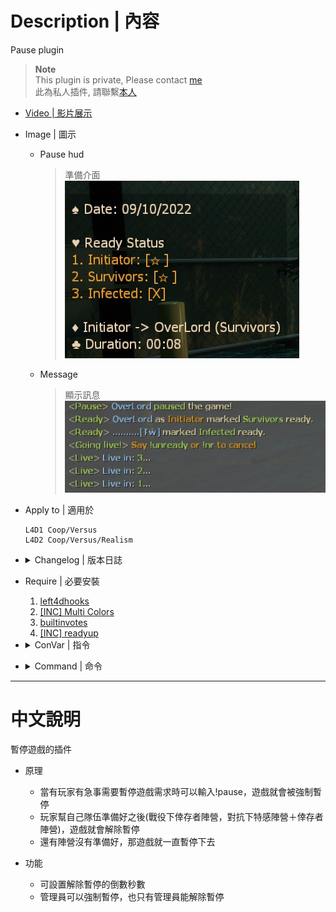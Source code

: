 # Description | 內容
Pause plugin

> __Note__ <br/>
This plugin is private, Please contact [me](https://github.com/fbef0102/Game-Private_Plugin#私人插件列表-private-plugins-list)<br/>
此為私人插件, 請聯繫[本人](https://github.com/fbef0102/Game-Private_Plugin#私人插件列表-private-plugins-list)

* [Video | 影片展示](https://youtu.be/ljO6RGqQguk)

* Image | 圖示
	* Pause hud
		> 準備介面
		<br/>![pause_1](image/pause_1.jpg)
	* Message
		> 顯示訊息
		<br/>![pause_2](image/pause_2.jpg)

* Apply to | 適用於
	```
	L4D1 Coop/Versus
	L4D2 Coop/Versus/Realism
	```

* <details><summary>Changelog | 版本日誌</summary>

	* v1.0h
	    * Request by Anzu
		* Individual plugin

	* 6.7
	    * [Original Work by CanadaRox, Sir, Forgetest](https://github.com/SirPlease/L4D2-Competitive-Rework/blob/master/addons/sourcemod/scripting/pause.sp)
</details>

* Require | 必要安裝
	1. [left4dhooks](https://forums.alliedmods.net/showthread.php?t=321696)
	2. [[INC] Multi Colors](https://github.com/fbef0102/L4D1_2-Plugins/releases/tag/Multi-Colors)
	3. [builtinvotes](https://github.com/L4D-Community/builtinvotes/actions)
	4. [[INC] readyup](/left4dead2/scripting/include/readyup.inc)

* <details><summary>ConVar | 指令</summary>

	* cfg/sourcemod/pause.cfg
		```php
		// Enable beep on unpause
		l4d_pause_blips "1"

		// Number of seconds to count down before the round goes live.
		l4d_pause_delay "3"

		// Require or not the pause initiator should ready before unpausing the game
		sm_initiatorready "1"

		// Delay to apply before a pause happens.  Could be used to prevent Tactical Pauses
		sm_pausedelay "0"
		```
</details>

* <details><summary>Command | 命令</summary>

	* **Pauses the game**
		```php
		sm_pause
		sm_p
		```
	* **Marks your team as ready for an unpause**
		```php
		sm_unpause
		sm_up
		sm_ready
		sm_r
		sm_unready
		sm_nr
		```

	* **Toggles your team's ready status**
		```php
		sm_toggleready
		```

	* **Hides the pause panel so other menus can be seen**
		```php
		sm_show
		```

	* **Shows a hidden pause panel**
		```php
		sm_hide
		```

	* **Pauses the game and only allows admins to unpause (Adm required: ADMFLAG_BAN)**
		```php
		sm_fp
		```

	* **Unpauses the game regardless of team ready status. Must be used to unpause admin pauses (Adm required: ADMFLAG_BAN)**
		```php
		sm_fs
		```
</details>

- - - -
# 中文說明
暫停遊戲的插件

* 原理
	* 當有玩家有急事需要暫停遊戲需求時可以輸入!pause，遊戲就會被強制暫停
	* 玩家幫自己隊伍準備好之後(戰役下倖存者陣營，對抗下特感陣營＋倖存者陣營)，遊戲就會解除暫停
	* 還有陣營沒有準備好，那遊戲就一直暫停下去

* 功能
	* 可設置解除暫停的倒數秒數
	* 管理員可以強制暫停，也只有管理員能解除暫停
